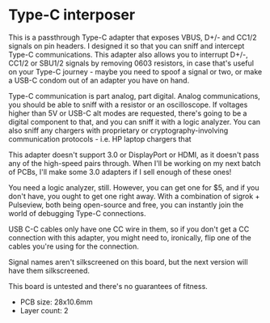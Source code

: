 #  Type-C interposer

This is a passthrough Type-C adapter that exposes VBUS, D+/- and CC1/2 signals on pin headers. I designed it so that you can 
sniff and intercept Type-C communications. This adapter also allows you to interrupt D+/-, CC1/2 or SBU1/2 signals by 
removing 0603 resistors, in case that's useful on your Type-C journey - maybe you need to spoof a signal or two, or make a 
USB-C condom out of an adapter you have on hand.

Type-C communication is part analog, part digital. Analog communications, you should be able to sniff with a resistor or an 
oscilloscope. If voltages higher than 5V or USB-C alt modes are requested, there's going to be a digital component to that, 
and you can sniff it with a logic analyzer. You can also sniff any chargers with proprietary or cryptography-involving 
communication protocols - i.e. HP laptop chargers that

This adapter doesn't support 3.0 or DisplayPort or HDMI, as it doesn't pass any of the high-speed pairs through. When I'll be 
working on my next batch of PCBs, I'll make some 3.0 adapters if I sell enough of these ones!

You need a logic analyzer, still. However, you can get one for $5, and if you don't have, you ought to get one right away. 
With a combination of sigrok + Pulseview, both being open-source and free, you can instantly join the world of debugging 
Type-C connections. 

USB C-C cables only have one CC wire in them, so if you don't get a CC connection with this adapter, you might need to, 
ironically, flip one of the cables you're using for the connection.

Signal names aren't silkscreened on this board, but the next version will have them silkscreened.

This board is untested and there's no guarantees of fitness.

- PCB size: 28x10.6mm
- Layer count: 2
